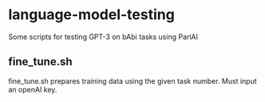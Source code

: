 # language-model-testing
Some scripts for testing GPT-3 on bAbi tasks using ParlAI

## fine_tune.sh
fine_tune.sh prepares training data using the given task number. Must input an openAI key. 